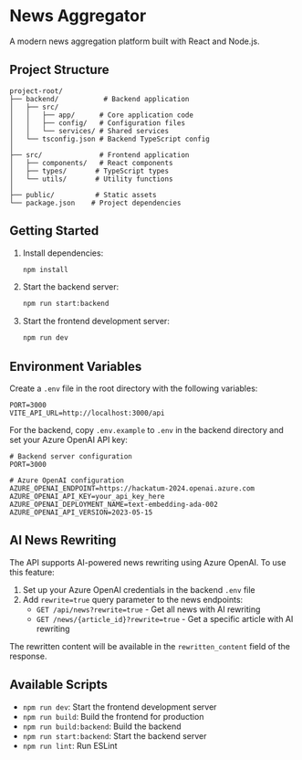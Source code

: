 # News Aggregator

A modern news aggregation platform built with React and Node.js.

## Project Structure

```
project-root/
├── backend/           # Backend application
│   ├── src/
│   │   ├── app/      # Core application code
│   │   ├── config/   # Configuration files
│   │   └── services/ # Shared services
│   └── tsconfig.json # Backend TypeScript config
│
├── src/              # Frontend application
│   ├── components/   # React components
│   ├── types/       # TypeScript types
│   └── utils/       # Utility functions
│
├── public/          # Static assets
└── package.json    # Project dependencies
```

## Getting Started

1. Install dependencies:
   ```bash
   npm install
   ```

2. Start the backend server:
   ```bash
   npm run start:backend
   ```

3. Start the frontend development server:
   ```bash
   npm run dev
   ```

## Environment Variables

Create a `.env` file in the root directory with the following variables:

```env
PORT=3000
VITE_API_URL=http://localhost:3000/api
```

For the backend, copy `.env.example` to `.env` in the backend directory and set your Azure OpenAI API key:

```env
# Backend server configuration
PORT=3000

# Azure OpenAI configuration
AZURE_OPENAI_ENDPOINT=https://hackatum-2024.openai.azure.com
AZURE_OPENAI_API_KEY=your_api_key_here
AZURE_OPENAI_DEPLOYMENT_NAME=text-embedding-ada-002
AZURE_OPENAI_API_VERSION=2023-05-15
```

## AI News Rewriting

The API supports AI-powered news rewriting using Azure OpenAI. To use this feature:

1. Set up your Azure OpenAI credentials in the backend `.env` file
2. Add `rewrite=true` query parameter to the news endpoints:
   - `GET /api/news?rewrite=true` - Get all news with AI rewriting
   - `GET /news/{article_id}?rewrite=true` - Get a specific article with AI rewriting

The rewritten content will be available in the `rewritten_content` field of the response.

## Available Scripts

- `npm run dev`: Start the frontend development server
- `npm run build`: Build the frontend for production
- `npm run build:backend`: Build the backend
- `npm run start:backend`: Start the backend server
- `npm run lint`: Run ESLint